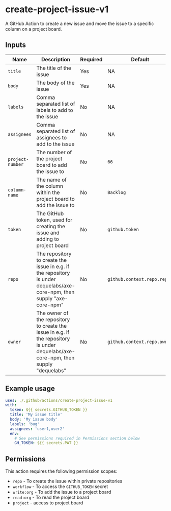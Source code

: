 # create-project-issue-v1

A GitHub Action to create a new issue and move the issue to a specific column on a project board.

## Inputs

| Name             | Description                                                                                                                        | Required | Default                     |
| ---------------- | ---------------------------------------------------------------------------------------------------------------------------------- | -------- | --------------------------- |
| `title`          | The title of the issue                                                                                                             | Yes      | NA                          |
| `body`           | The body of the issue                                                                                                              | Yes      | NA                          |
| `labels`         | Comma separated list of labels to add to the issue                                                                                 | No       | NA                          |
| `assignees`      | Comma separated list of assignees to add to the issue                                                                              | No       | NA                          |
| `project-number` | The number of the project board to add the issue to                                                                                | No       | `66`                        |
| `column-name`    | The name of the column within the project board to add the issue to                                                                | No       | `Backlog`                   |
| `token`          | The GitHub token, used for creating the issue and adding to project board                                                          | No       | `github.token`              |
| `repo`           | The repository to create the issue in e.g. if the repository is under dequelabs/axe-core-npm, then supply "axe-core-npm"           | No       | `github.context.repo.repo`  |
| `owner`          | The owner of the repository to create the issue in e.g. if the repository is under dequelabs/axe-core-npm, then supply "dequelabs" | No       | `github.context.repo.owner` |

## Example usage

```yaml
uses: ./.github/actions/create-project-issue-v1
with:
  token: ${{ secrets.GITHUB_TOKEN }}
  title: 'My issue title'
  body: 'My issue body'
  labels: 'bug'
  assignees: 'user1,user2'
  env:
    # See permissions required in Permissions section below
    GH_TOKEN: ${{ secrets.PAT }}
```

## Permissions

This action requires the following permission scopes:

- `repo` - To create the issue within private repositories
- `workflow` - To access the `GITHUB_TOKEN` secret
- `write:org` - To add the issue to a project board
- `read:org` - To read the project board
- `project` - access to project board
